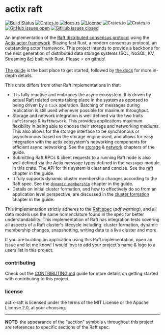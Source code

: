 actix raft
==========
[![Build Status](https://travis-ci.com/railgun-rs/actix-raft.svg?branch=master)](https://travis-ci.com/railgun-rs/actix-raft)
[![Crates.io](https://img.shields.io/crates/v/actix-raft.svg)](https://crates.io/crates/actix-raft)
[![docs.rs](https://docs.rs/actix-raft/badge.svg)](https://docs.rs/actix-raft)
[![License](https://img.shields.io/badge/license-MIT%2FApache--2.0-blue)](LICENSE)
![Crates.io](https://img.shields.io/crates/d/actix-raft.svg)
![Crates.io](https://img.shields.io/crates/dv/actix-raft.svg)
[![GitHub issues open](https://img.shields.io/github/issues-raw/railgun-rs/actix-raft.svg)]()
[![GitHub issues closed](https://img.shields.io/github/issues-closed-raw/railgun-rs/actix-raft.svg)]()

An implementation of the [Raft distributed consensus protocol](https://raft.github.io/) using the [Actix actor framework](https://github.com/actix/actix). Blazing fast Rust, a modern consensus protocol, an outstanding actor framework. This project intends to provide a backbone for the next generation of distributed data storage systems (SQL, NoSQL, KV, Streaming &c) built with Rust. Please ⭐ on [github](https://github.com/railgun-rs/actix-raft)!

[The guide](https://railgun-rs.github.io/actix-raft) is the best place to get started, followed by [the docs](https://docs.rs/actix-raft/latest/actix_raft/) for more in-depth details.

This crate differs from other Raft implementations in that:
- It is fully reactive and embraces the async ecosystem. It is driven by actual Raft related events taking place in the system as opposed to being driven by a `tick` operation. Batching of messages during replication is still used whenever possible for maximum throughput.
- Storage and network integration is well defined via the two traits `RaftStorage` & `RaftNetwork`. This provides applications maximum flexibility in being able to choose their storage and networking mediums. This also allows for the storage interface to be synchronous or asynchronous based on the storage engine used, and allows for easy integration with the actix ecosystem's networking components for efficient async networking. See the [storage](https://railgun-rs.github.io/actix-raft/storage.html) & [network](https://railgun-rs.github.io/actix-raft/network.html) chapters of the guide.
- Submitting Raft RPCs & client requests to a running Raft node is also well defined via the Actix message types defined in the `messages` module in this crate. The API for this system is clear and concise. See the [raft](https://railgun-rs.github.io/actix-raft/raft.html) chapter in the guide.
- It fully supports dynamic cluster membership changes according to the Raft spec. See the [`dynamic membership`](https://railgun-rs.github.io/actix-raft/dynamix-membership.html) chapter in the guide.
- Details on initial cluster formation, and how to effectively do so from an application level perspective, are discussed in the [cluster formation](https://railgun-rs.github.io/actix-raft/cluster-formation.html) chapter in the guide.

This implementation strictly adheres to the [Raft spec](https://raft.github.io/raft.pdf) (*pdf warning*), and all data models use the same nomenclature found in the spec for better understandability. This implementation of Raft has integration tests covering all aspects of a Raft cluster's lifecycle including: cluster formation, dynamic membership changes, snapshotting, writing data to a live cluster and more.

If you are building an application using this Raft implementation, open an issue and let me know! I would love to add your project's name & logo to a users list in this project.

### contributing
Check out the [CONTRIBUTING.md](https://github.com/railgun-rs/actix-raft/blob/master/CONTRIBUTING.md) guide for more details on getting started with contributing to this project.

### license
actix-raft is licensed under the terms of the MIT License or the Apache License 2.0, at your choosing.

----

**NOTE:** the appearance of the "section" symbols `§` throughout this project are references to specific sections of the Raft spec.
